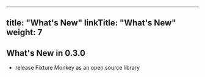 
---
title: "What's New"
linkTitle: "What's New"
weight: 7
---
## What's New in 0.3.0
* release Fixture Monkey as an open source library 
